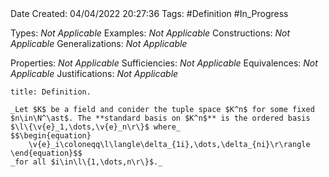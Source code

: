 <br />
<br />

Date Created: 04/04/2022 20:27:36
Tags: #Definition #In_Progress

Types: _Not Applicable_
Examples: _Not Applicable_
Constructions: _Not Applicable_
Generalizations: _Not Applicable_

Properties: _Not Applicable_
Sufficiencies: _Not Applicable_
Equivalences: _Not Applicable_
Justifications: _Not Applicable_

``` ad-Definition
title: Definition.

_Let $K$ be a field and conider the tuple space $K^n$ for some fixed $n\in\N^\ast$. The **standard basis on $K^n$** is the ordered basis $\l\{\v{e}_1,\dots,\v{e}_n\r\}$ where_
$$\begin{equation}
    \v{e}_i\coloneqq\l\langle\delta_{1i},\dots,\delta_{ni}\r\rangle
\end{equation}$$
_for all $i\in\l\{1,\dots,n\r\}$._

```
